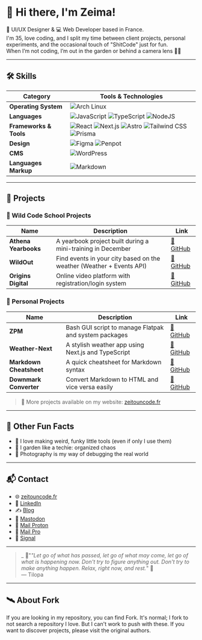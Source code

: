 # 👋 Hi there, I'm Zeima!

🎨 UI/UX Designer & 💻 Web Developer based in France.  
I'm 35, love coding, and I split my time between client projects, personal experiments, and the occasional touch of "ShitCode" just for fun.  
When I’m not coding, I’m out in the garden or behind a camera lens 📸🌱

---

## 🛠️ Skills

| Category             | Tools & Technologies |
|----------------------|----------------------|
| **Operating System** | ![Arch Linux](https://img.shields.io/badge/Arch_Linux-1793D1?style=for-the-badge&logo=arch-linux&logoColor=white) |
| **Languages**        | ![JavaScript](https://img.shields.io/badge/javascript-%23323330.svg?style=for-the-badge&logo=javascript&logoColor=%23F7DF1E) ![TypeScript](https://img.shields.io/badge/typescript-%23323330.svg?style=for-the-badge&logo=typescript&logoColor=blue) ![NodeJS](https://img.shields.io/badge/node.js-6DA55F?style=for-the-badge&logo=node.js&logoColor=white) |
| **Frameworks & Tools** | ![React](https://img.shields.io/badge/react-%2320232a.svg?style=for-the-badge&logo=react&logoColor=%2361DAFB) ![Next.js](https://img.shields.io/badge/next.js-%2320232a.svg?style=for-the-badge&logo=next.js&logoColor=white) ![Astro](https://img.shields.io/badge/astro-%2320232a.svg?style=for-the-badge&logo=astro&logoColor=purple) ![Tailwind CSS](https://img.shields.io/badge/tailwindcss-%2338B2AC.svg?style=for-the-badge&logo=tailwind-css&logoColor=white) ![Prisma](https://img.shields.io/badge/prisma-%2320232a.svg?style=for-the-badge&logo=prisma&logoColor=%2361DAFB) |
| **Design**           | ![Figma](https://img.shields.io/badge/figma-%23F24E1E.svg?style=for-the-badge&logo=figma&logoColor=white) ![Penpot](https://img.shields.io/badge/penpot-%23F24E1E.svg?style=for-the-badge&logo=penpot&logoColor=white) |
| **CMS**              | ![WordPress](https://img.shields.io/badge/WordPress-%23117AC9.svg?style=for-the-badge&logo=WordPress&logoColor=white) |
| **Languages Markup** | ![Markdown](https://img.shields.io/badge/markdown-%23000000.svg?style=for-the-badge&logo=markdown&logoColor=white) |

---

## 🚀 Projects

### 🧪 Wild Code School Projects

| Name               | Description                                                               | Link                                                                 |
|--------------------|---------------------------------------------------------------------------|----------------------------------------------------------------------|
| **Athena Yearbooks** | A yearbook project built during a mini-training in December             | [🔗 GitHub](https://github.com/zeitounmax/athena)                    |
| **WildOut**        | Find events in your city based on the weather (Weather + Events API)      | [🔗 GitHub](https://github.com/zeitounmax/WCSReims2023-Pro2-wild-out)                   |
| **Origins Digital** | Online video platform with registration/login system                     | [🔗 GitHub](https://github.com/zeitounmax/Project3-Origins-Digital)  |

### 🔧 Personal Projects

| Name                 | Description                                                            | Link                                                                 |
|----------------------|------------------------------------------------------------------------|----------------------------------------------------------------------|
| **ZPM**              | Bash GUI script to manage Flatpak and system packages                  | [🔗 GitHub](https://github.com/zeitounmax/zpm-flatpak)               |
| **Weather-Next**     | A stylish weather app using Next.js and TypeScript                     | [🔗 GitHub](https://github.com/zeitounmax/weather-Next)              |
| **Markdown Cheatsheet** | A quick cheatsheet for Markdown syntax                             | [🔗 GitHub](https://github.com/zeitounmax/Markdown-Cheetshet-)       |
| **Downmark Converter** | Convert Markdown to HTML and vice versa easily                       | [🔗 GitHub](https://github.com/zeitounmax/Downmark-Converter)        |

> 🔎 More projects available on my website: [zeitouncode.fr](https://www.zeitouncode.fr)

---

## 🧭 Other Fun Facts

- 🔨 I love making weird, funky little tools (even if only I use them)
- 🌿 I garden like a techie: organized chaos
- 📸 Photography is my way of debugging the real world

---

## 📬 Contact

- 🌐 [zeitouncode.fr](https://zeitouncode.fr/)
- 💼 [LinkedIn](https://www.linkedin.com/in/maximilienthiry/)
- ✍️ [Blog](https://zeima08.com/)
- 🐘 [Mastodon](https://piaille.fr/@thirymaximilien)
- 📧 [Mail Proton](mailto:maximilien.thiry@protonmail.com)
- 📧 [Mail Pro](mailto:bonjour.zeitouncode@zeima.fr)
- 📲 [Signal](https://signal.me/#eu/Q95OzAsHMR4Q0yzZu08xYFDKXfn)

---

> _ :lotus:"*"Let go of what has passed, let go of what may come, let go of what is happening now. Don't try to figure anything out. Don't try to make anything happen. Relax, right now, and rest.*" :lotus:  
> — Tilopa

---

## 🛰️ About Fork
If you are looking in my repository, you can find Fork. 
It's normal; I fork to not search a repository I love. But I can't work to push with these. If you want to discover projects, please visit the original authors.

